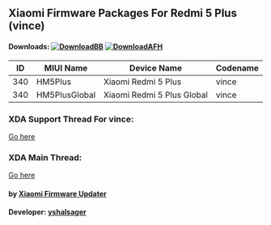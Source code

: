 ## Xiaomi Firmware Packages For Redmi 5 Plus (vince)

#### Downloads: [![DownloadBB](https://img.shields.io/badge/Download-Basketbuild-blue.svg)](https://basketbuild.com/devs/yshalsager/Xiaomi-Firmware/Developer) [![DownloadAFH](https://img.shields.io/badge/Download-AndroidFileHost-brightgreen.svg)](https://www.androidfilehost.com/?w=files&flid=241903)

| ID | MIUI Name | Device Name | Codename |
| --- | --- | --- | --- |
| 340 | HM5Plus | Xiaomi Redmi 5 Plus | vince |
| 340 | HM5PlusGlobal | Xiaomi Redmi 5 Plus Global | vince |

### XDA Support Thread For vince:
[Go here](https://forum.xda-developers.com/redmi-note-5/development/firmware-xiaomi-redmi-note-5-5-plus-t3759683)

### XDA Main Thread:
[Go here](https://forum.xda-developers.com/android/software-hacking/devices-xiaomi-firmware-updater-t3741446)

#### by [Xiaomi Firmware Updater](https://github.com/XiaomiFirmwareUpdater)
#### Developer: [yshalsager](https://github.com/yshalsager)
